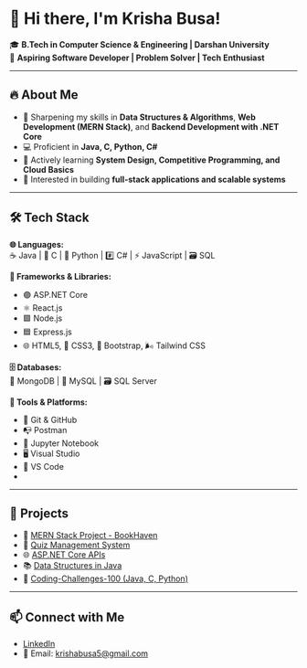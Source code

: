 # 👋 Hi there, I'm Krisha Busa!

🎓 **B.Tech in Computer Science & Engineering | Darshan University**  
🚀 **Aspiring Software Developer | Problem Solver | Tech Enthusiast**

---

## 🔥 About Me
- 📌 Sharpening my skills in **Data Structures & Algorithms**, **Web Development (MERN Stack)**, and **Backend Development with .NET Core**
- 💻 Proficient in **Java, C, Python, C#**
- 🎯 Actively learning **System Design, Competitive Programming, and Cloud Basics**
- 🎨 Interested in building **full-stack applications and scalable systems**

---
<!--
## 🛠️ Tech Stack
**Languages:**  
`Java` | `C` | `Python` | `C#` | `JavaScript` | `SQL`

**Frameworks & Libraries:**  
- ASP.NET Core, React.js, Node.js, Express
- HTML5, CSS3, Bootstrap, Tailwind CSS

**Databases:**  
- MongoDB, MySQL, SQL Server

**Tools & Platforms:**  
- Git & GitHub, Postman, Jupyter Notebook, Visual Studio, VS Code
-->
## 🛠️ Tech Stack

**🌐 Languages:**  
☕ Java | 🔵 C | 🐍 Python | #️⃣ C# | ⚡ JavaScript | 🗃️ SQL

**🧩 Frameworks & Libraries:**  
- 🟣 ASP.NET Core
- ⚛️ React.js
- 🟩 Node.js
- 🟦 Express.js
- 🌐 HTML5, 🎨 CSS3, 🎀 Bootstrap, 🌬️ Tailwind CSS

**🗄️ Databases:**  
🍃 MongoDB | 🐬 MySQL | 🗃️ SQL Server

**🔧 Tools & Platforms:**  
- 🐙 Git & GitHub
- 📭 Postman
- 📓 Jupyter Notebook
- 🖥️ Visual Studio
- 📝 VS Code
- 
---

## 🚀 Projects
- 🧩 [MERN Stack Project - BookHaven](https://github.com/Krisha84/BookHaven-MERN)
- 🎯 [Quiz Management System](https://github.com/Krisha84/Quiz-Management-System)
- 🌐 [ASP.NET Core APIs](https://github.com/Krisha84/ASP.NET-Core)
- 📚 [Data Structures in Java](https://github.com/Krisha84/Data-Structure)
- 🚀 [Coding-Challenges-100 (Java, C, Python)](https://github.com/Krisha84/Coding-Challenges-100)

---

## 📫 Connect with Me
- [LinkedIn](https://www.linkedin.com/in/krisha-busa-6966352a6)
- 📧 Email: krishabusa5@gmail.com
